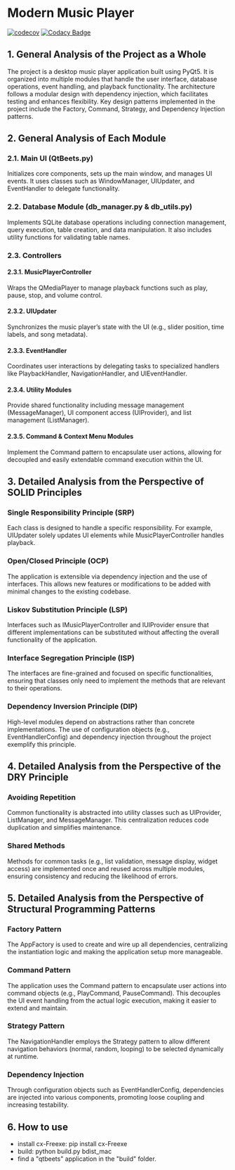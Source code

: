 # Modern Music Player

[![codecov](https://codecov.io/gh/harley029/PyQt_Advanced_Music_Player/branch/main/graph/badge.svg?token=6RNGBY6IXK)](https://codecov.io/gh/harley029/PyQt_Advanced_Music_Player)
[![Codacy Badge](https://app.codacy.com/project/badge/Grade/26102897f0694ae4b45d9106dc270160)](https://app.codacy.com/gh/harley029/PyQt_Advanced_Music_Player/dashboard?utm_source=gh&utm_medium=referral&utm_content=&utm_campaign=Badge_grade)

## 1. General Analysis of the Project as a Whole

The project is a desktop music player application built using PyQt5. It is organized into multiple modules that handle the user interface, database operations, event handling, and playback functionality. The architecture follows a modular design with dependency injection, which facilitates testing and enhances flexibility. Key design patterns implemented in the project include the Factory, Command, Strategy, and Dependency Injection patterns.

## 2. General Analysis of Each Module

### 2.1. Main UI (QtBeets.py)

Initializes core components, sets up the main window, and manages UI events. It uses classes such as WindowManager, UIUpdater, and EventHandler to delegate functionality.

### 2.2. Database Module (db_manager.py & db_utils.py)

Implements SQLite database operations including connection management, query execution, table creation, and data manipulation. It also includes utility functions for validating table names.

### 2.3. Controllers

#### 2.3.1. MusicPlayerController

Wraps the QMediaPlayer to manage playback functions such as play, pause, stop, and volume control.

#### 2.3.2. UIUpdater

Synchronizes the music player’s state with the UI (e.g., slider position, time labels, and song metadata).

#### 2.3.3. EventHandler

Coordinates user interactions by delegating tasks to specialized handlers like PlaybackHandler, NavigationHandler, and UIEventHandler.

#### 2.3.4. Utility Modules

Provide shared functionality including message management (MessageManager), UI component access (UIProvider), and list management (ListManager).

#### 2.3.5. Command & Context Menu Modules

Implement the Command pattern to encapsulate user actions, allowing for decoupled and easily extendable command execution within the UI.

## 3. Detailed Analysis from the Perspective of SOLID Principles

### Single Responsibility Principle (SRP)

Each class is designed to handle a specific responsibility. For example, UIUpdater solely updates UI elements while MusicPlayerController handles playback.

### Open/Closed Principle (OCP)

The application is extensible via dependency injection and the use of interfaces. This allows new features or modifications to be added with minimal changes to the existing codebase.

### Liskov Substitution Principle (LSP)

Interfaces such as IMusicPlayerController and IUIProvider ensure that different implementations can be substituted without affecting the overall functionality of the application.

### Interface Segregation Principle (ISP)

The interfaces are fine-grained and focused on specific functionalities, ensuring that classes only need to implement the methods that are relevant to their operations.

### Dependency Inversion Principle (DIP)

High-level modules depend on abstractions rather than concrete implementations. The use of configuration objects (e.g., EventHandlerConfig) and dependency injection throughout the project exemplify this principle.

## 4. Detailed Analysis from the Perspective of the DRY Principle

### Avoiding Repetition

Common functionality is abstracted into utility classes such as UIProvider, ListManager, and MessageManager. This centralization reduces code duplication and simplifies maintenance.

### Shared Methods

Methods for common tasks (e.g., list validation, message display, widget access) are implemented once and reused across multiple modules, ensuring consistency and reducing the likelihood of errors.

## 5. Detailed Analysis from the Perspective of Structural Programming Patterns

### Factory Pattern

The AppFactory is used to create and wire up all dependencies, centralizing the instantiation logic and making the application setup more manageable.

### Command Pattern

The application uses the Command pattern to encapsulate user actions into command objects (e.g., PlayCommand, PauseCommand). This decouples the UI event handling from the actual logic execution, making it easier to extend and maintain.

### Strategy Pattern

The NavigationHandler employs the Strategy pattern to allow different navigation behaviors (normal, random, looping) to be selected dynamically at runtime.

### Dependency Injection

Through configuration objects such as EventHandlerConfig, dependencies are injected into various components, promoting loose coupling and increasing testability.

## 6. How to use

- install сx-Freexe: pip install сx-Freexe
- build: python build.py bdist_mac
- find a "qtbeets" application in the "build" folder.

